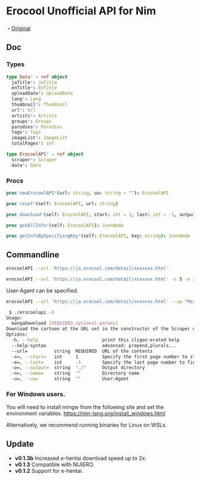 # Erocool Unofficial API for Nim

・[Original](https://github.com/Dotinkasra/ErocoolAPI/)
## Doc
### Types

```nim
type Data* = ref object
  jaTitle*: JaTitle
  enTitle*: EnTitle
  uploadDate*: UploadDate
  lang*: Lang
  thumbnail*: Thumbnail
  url*: Url
  artists*: Artists
  groups*: Groups
  parodies*: Parodies
  tags*: Tags
  imageList*: ImageList
  totalPages*: int
```

```nim
type ErocoolAPI* = ref object
  scraper*: Scraper
  data*: Data
```

### Procs
```nim
proc newErocoolAPI*(url: string, ua: string = ""): ErocoolAPI
```

```nim
proc reset*(self: ErocoolAPI, url: string)
```

```nim
proc download*(self: ErocoolAPI, start: int = 1, last: int = -1, output: string = "./", name: string = "")
```

```nim
proc getAllInfo*(self: ErocoolAPI): JsonNode
```

```nim
proc getInfoBySpecifyingKey*(self: ErocoolAPI, key: string): JsonNode 
```

## Commandline

```bash
erocoolAPI --url 'https://ja.erocool.com/detail/xxxxxxx.html'
```

```bash
erocoolAPI --url 'https://ja.erocool.com/detail/xxxxxxx.html' -s 5 -e 10 -o ~/Downloads/Mangas -n 'xxxxx'
```

User-Agent can be specified.

```bash
erocoolAPI --url 'https://ja.erocool.com/detail/xxxxxxx.html' --ua "Mozilla/5.0 (Macintosh; Intel Mac OS X 10_13_6)"
```

```bash
 $ ./erocoolapi -h
Usage:
  mangaDownload [REQUIRED,optional-params]
Download the cartoon at the URL set in the constructor of the Scraper object.
Options:
  -h, --help                        print this cligen-erated help
  --help-syntax                     advanced: prepend,plurals,..
  --url=          string  REQUIRED  URL of the contents
  -s=, --start=   int     1         Specify the first page number to start downloading.
  -e=, --last=    int     -1        Specify the last page number to finish downloading.
  -o=, --output=  string  "./"      Output directory
  -n=, --name=    string  ""        Directory name
  -u=, --ua=      string  ""        User-Agent
```

### For Windows users.

You will need to install mingw from the following site and set the environment variables.
https://nim-lang.org/install_windows.html

Alternatively, we recommend running binaries for Linux on WSLs.

## Update
- **v0.1.3b**  Increased e-hentai download speed up to 2x.  
- **v0.1.3**   Compatible with NIJIERO.  
- **v0.1.2**   Support for e-hentai.
